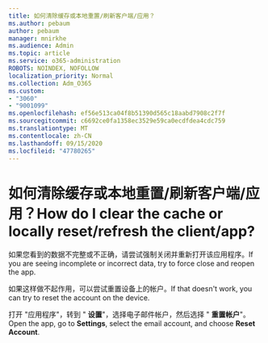 ```yaml
---
title: 如何清除缓存或本地重置/刷新客户端/应用？
ms.author: pebaum
author: pebaum
manager: mnirkhe
ms.audience: Admin
ms.topic: article
ms.service: o365-administration
ROBOTS: NOINDEX, NOFOLLOW
localization_priority: Normal
ms.collection: Adm_O365
ms.custom:
- "3060"
- "9001099"
ms.openlocfilehash: ef56e513ca04f8b51390d565c18aabd7908c2f7f
ms.sourcegitcommit: c6692ce0fa1358ec3529e59ca0ecdfdea4cdc759
ms.translationtype: MT
ms.contentlocale: zh-CN
ms.lasthandoff: 09/15/2020
ms.locfileid: "47780265"
---
```

# <a name="how-do-i-clear-the-cache-or-locally-resetrefresh-the-clientapp"></a><span data-ttu-id="efdd5-102">如何清除缓存或本地重置/刷新客户端/应用？</span><span class="sxs-lookup"><span data-stu-id="efdd5-102">How do I clear the cache or locally reset/refresh the client/app?</span></span>

<span data-ttu-id="efdd5-103">如果您看到的数据不完整或不正确，请尝试强制关闭并重新打开该应用程序。</span><span class="sxs-lookup"><span data-stu-id="efdd5-103">If you are seeing incomplete or incorrect data, try to force close and reopen the app.</span></span>  

<span data-ttu-id="efdd5-104">如果这样做不起作用，可以尝试重置设备上的帐户。</span><span class="sxs-lookup"><span data-stu-id="efdd5-104">If that doesn't work, you can try to reset the account on the device.</span></span>
 
<span data-ttu-id="efdd5-105">打开 "应用程序"，转到 " **设置**"，选择电子邮件帐户，然后选择 " **重置帐户**"。</span><span class="sxs-lookup"><span data-stu-id="efdd5-105">Open the app, go to **Settings**, select the email account, and choose **Reset Account**.</span></span>